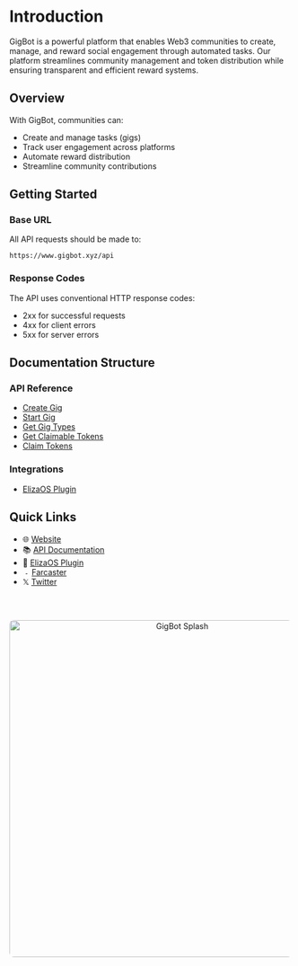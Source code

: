 # Introduction

<div style="display: flex; align-items: center; margin-bottom: 20px;">
  <div style="flex: 1;">
    GigBot is a powerful platform that enables Web3 communities to create, manage, and reward social engagement through automated tasks. Our platform streamlines community management and token distribution while ensuring transparent and efficient reward systems.
  </div>
  <!-- <div style="margin-left: 20px;">
    <a href="https://gigbot.xyz">
      <img src="https://res.cloudinary.com/duhvlptwp/image/upload/v1741099527/gigbot-logo_jlwocq.png" alt="GigBot Logo" width="20"/>
    </a>
  </div> -->
</div>

## Overview

With GigBot, communities can:

- Create and manage tasks (gigs)
- Track user engagement across platforms
- Automate reward distribution
- Streamline community contributions

## Getting Started

### Base URL

All API requests should be made to:

```
https://www.gigbot.xyz/api
```

### Response Codes

The API uses conventional HTTP response codes:

- 2xx for successful requests
- 4xx for client errors
- 5xx for server errors

## Documentation Structure

### API Reference

- [Create Gig](api/gigs/create-gig.md)
- [Start Gig](api/gigs/start-gig.md)
- [Get Gig Types](api/gigs/get-gig-types.md)
- [Get Claimable Tokens](api/claims/get-claimable-tokens.md)
- [Claim Tokens](api/claims/claim-tokens.md)

### Integrations

- [ElizaOS Plugin](integrations/eliza-plugin.md)

## Quick Links

- 🌐 [Website](https://gigbot.xyz)
- 📚 [API Documentation](https://www.gigbot.xyz/api-doc)
- 🤖 [ElizaOS Plugin](https://github.com/PaymagicXYZ/plugin-gigbot)
- <img src="https://res.cloudinary.com/duhvlptwp/image/upload/v1741099629/farcaster-icon_qb1bkc.svg" alt="Farcaster" width="4" style="vertical-align: middle; margin: 0 4px;"/> [Farcaster](https://warpcast.com/gigbot.eth)
- 𝕏 [Twitter](https://x.com/gigbot_)

<div align="center" style="margin: 60px 0 40px 0;">
  <img src="https://res.cloudinary.com/duhvlptwp/image/upload/v1741099471/splash_ay2o5j.gif" alt="GigBot Splash" width="600" style="border-radius: 8px;"/>
</div>
